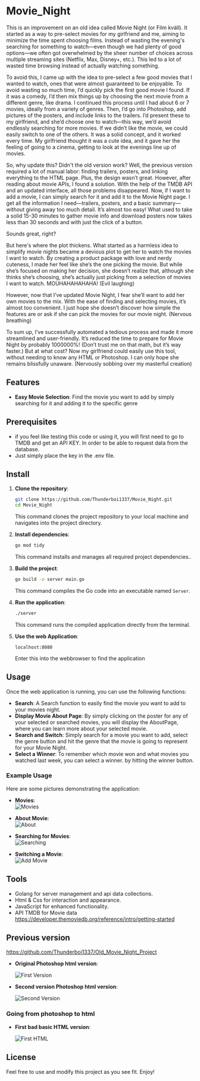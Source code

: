 # Movie_Night
This is an improvement on an old idea called Movie Night (or Film kväll). It started as a way to pre-select movies for my girlfriend and me, aiming to minimize the time spent choosing films. Instead of wasting the evening's searching for something to watch—even though we had plenty of good options—we often got overwhelmed by the sheer number of choices across multiple streaming sites (Netflix, Max, Disney+, etc.). This led to a lot of wasted time browsing instead of actually watching something.

To avoid this, I came up with the idea to pre-select a few good movies that I wanted to watch, ones that were almost guaranteed to be enjoyable. To avoid wasting so much time, I’d quickly pick the first good movie I found. If it was a comedy, I’d then mix things up by choosing the next movie from a different genre, like drama. I continued this process until I had about 6 or 7 movies, ideally from a variety of genres. Then, I’d go into Photoshop, add pictures of the posters, and include links to the trailers. I’d present these to my girlfriend, and she’d choose one to watch—this way, we’d avoid endlessly searching for more movies. If we didn’t like the movie, we could easily switch to one of the others. It was a solid concept, and it worked every time. My girlfriend thought it was a cute idea, and it gave her the feeling of going to a cinema, getting to look at the evenings line up of movies.

So, why update this? Didn't the old version work? Well, the previous version required a lot of manual labor: finding trailers, posters, and linking everything to the HTML page. Plus, the design wasn’t great. However, after reading about movie APIs, I found a solution. With the help of the TMDB API and an updated interface, all those problems disappeared. Now, if I want to add a movie, I can simply search for it and add it to the Movie Night page. I get all the information I need—trailers, posters, and a basic summary—without giving away too much detail. It’s almost too easy! What used to take a solid 15-30 minutes to gather movie info and download posters now takes less than 30 seconds and with just the click of a button.

Sounds great, right?

But here's where the plot thickens. What started as a harmless idea to simplify movie nights became a devious plot to get her to watch the movies I want to watch. By creating a product package with love and nerdy cuteness, I made her feel like she’s the one picking the movie. But while she’s focused on making her decision, she doesn’t realize that, although she thinks she’s choosing, she’s actually just picking from a selection of movies I want to watch. MOUHAHAHAHAHA! (Evil laughing)

However, now that I’ve updated Movie Night, I fear she’ll want to add her own movies to the mix. With the ease of finding and selecting movies, it’s almost too convenient. I just hope she doesn’t discover how simple the features are or ask if she can pick the movies for our movie night. (Nervous breathing)

To sum up, I’ve successfully automated a tedious process and made it more streamlined and user-friendly. It’s reduced the time to prepare for Movie Night by probably 1000000%! (Don’t trust me on that math, but it’s way faster.) But at what cost? Now my girlfriend could easily use this tool, without needing to know any HTML or Photoshop. I can only hope she remains blissfully unaware. (Nervously sobbing over my masterful creation)

## Features

- **Easy Movie Selection**: Find the movie you want to add by simply searching for it and adding it to the specific genre

## Prerequisites 
- if you feel like testing this code or using it, you will first need to go to TMDB and get an API KEY. In order to be able to request data from the database.
- Just simply place the key in the .env file.

## Install

1. **Clone the repository**:
    ```sh
    git clone https://github.com/Thunderboi1337/Movie_Night.git
    cd Movie_Night
    ```
    This command clones the project repository to your local machine and navigates into the project directory.

2. **Install dependencies**:
    ```sh
    go mod tidy
    ```
    This command installs and manages all required project dependencies..

3. **Build the project**:
    ```sh
    go build -o server main.go
    ```
    This command compiles the Go code into an executable named `Server`.

4. **Run the application**:
    ```sh
    ./server
    ```
    This command runs the compiled application directly from the terminal.

4. **Use the web Application**:
    ```webbrowser
    localhost:8080
    ```
    Enter this into the webbrowser to find the application


## Usage

Once the web application is running, you can use the following functions:

- **Search**: A Search function to easily find the movie you want to add to your movies night.
- **Display Movie About Page**: By simply clicking on the poster for any of your selected or searched movies, you will display the AboutPage, where you can learn more about your selected movie.
- **Search and Switch**: Simply search for a movie you want to add, select the genre button and hit the genre that the movie is going to represent for your Movie Night.
- **Select a Winner**: To remember which movie won and what movies you watched last week, you can select a winner. by hitting the winner button.

### Example Usage

Here are some pictures demonstrating the application:

- **Movies**:  
  ![Movies](Documentation/Movie_Night_mainpg.png)

- **About Movie**:  
  ![About](Documentation/Movie_Nightaboutpg.png)

- **Searching for Movies**:  
  ![Searching](Documentation/Movie_NightSearchFunc.png)

- **Switching a Movie**:  
  ![Add Movie](Documentation/Movie_Night_add.png)


## Tools

- Golang for server management and api data collections.
- Html & Css for interaction and appearance.
- JavaScript for enhanced functionality.
- API TMDB for Movie data https://developer.themoviedb.org/reference/intro/getting-started

## Previous version
https://github.com/Thunderboi1337/Old_Movie_Night_Project


- **Original Photoshop html version**:

  ![First Version](Documentation/Movie_Night_First_version.png)

- **Second version Photoshop html version**:  

  ![Second Version](Documentation/Movie_Night_Second_Version.png)

### Going from photoshop to html

- **First bad basic HTML version**:  

  ![First HTML](Documentation/Movie_Night_Third_Version.png)

## License

Feel free to use and modify this project as you see fit. Enjoy!

